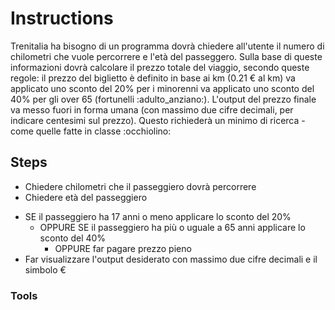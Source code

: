 # Instructions

Trenitalia ha bisogno di un programma dovrà chiedere all'utente il numero di chilometri che vuole percorrere e l'età del passeggero.
Sulla base di queste informazioni dovrà calcolare il prezzo totale del viaggio, secondo queste regole:
il prezzo del biglietto è definito in base ai km (0.21 € al km)
va applicato uno sconto del 20% per i minorenni
va applicato uno sconto del 40% per gli over 65 (fortunelli :adulto_anziano:).
L'output del prezzo finale va messo fuori in forma umana (con massimo due cifre decimali, per indicare centesimi sul prezzo).
Questo richiederà un minimo di ricerca - come quelle fatte in classe :occhiolino:

## Steps
- Chiedere chilometri che il passeggiero dovrà percorrere
- Chiedere età del passeggiero
<!-- - avere una variabile con il prezzo (€0.21/km) -->
- SE il passeggiero ha 17 anni o meno applicare lo sconto del 20%
    - OPPURE SE il passeggiero ha più o uguale a 65 anni applicare lo sconto del 40%
        - OPPURE far pagare prezzo pieno
- Far visualizzare l'output desiderato con massimo due cifre decimali e il simbolo €

### Tools